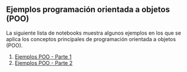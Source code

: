 ## Ejemplos programación orientada a objetos (POO)

La siguiente lista de notebooks muestra algunos ejemplos en los que se aplica los conceptos principales de programación orientada a objetos (POO).

1. [Ejemplos POO - Parte 1](poo_ejemplos1.ipynb)
2. [Ejemplos POO - Parte 2](poo_ejemplos2.ipynb)